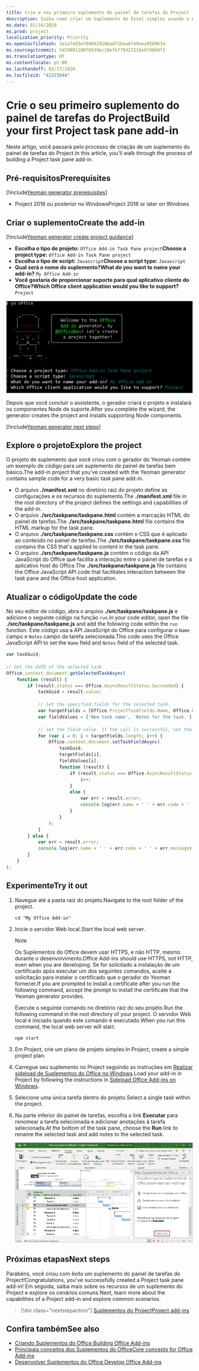 ```yaml
---
title: Crie o seu primeiro suplemento do painel de tarefas do Project
description: Saiba como criar um Suplemento do Excel simples usando a API JS do Office.
ms.date: 01/16/2020
ms.prod: project
localization_priority: Priority
ms.openlocfilehash: 3a1a7e03ef040d24186ed71baa6fe9eea9589b34
ms.sourcegitcommit: 5d29801180f6939ec10efb778d2311be67d8b9f1
ms.translationtype: HT
ms.contentlocale: pt-BR
ms.lasthandoff: 02/27/2020
ms.locfileid: "42323844"
---
```

# <a name="build-your-first-project-task-pane-add-in"></a><span data-ttu-id="2df78-103">Crie o seu primeiro suplemento do painel de tarefas do Project</span><span class="sxs-lookup"><span data-stu-id="2df78-103">Build your first Project task pane add-in</span></span>

<span data-ttu-id="2df78-104">Neste artigo, você passará pelo processo de criação de um suplemento do painel de tarefas do Project.</span><span class="sxs-lookup"><span data-stu-id="2df78-104">In this article, you'll walk through the process of building a Project task pane add-in.</span></span>

## <a name="prerequisites"></a><span data-ttu-id="2df78-105">Pré-requisitos</span><span class="sxs-lookup"><span data-stu-id="2df78-105">Prerequisites</span></span>

[!include[Yeoman generator prerequisites](../includes/quickstart-yo-prerequisites.md)]

- <span data-ttu-id="2df78-106">Project 2016 ou posterior no Windows</span><span class="sxs-lookup"><span data-stu-id="2df78-106">Project 2016 or later on Windows</span></span>

## <a name="create-the-add-in"></a><span data-ttu-id="2df78-107">Criar o suplemento</span><span class="sxs-lookup"><span data-stu-id="2df78-107">Create the add-in</span></span>

[!include[Yeoman generator create project guidance](../includes/yo-office-command-guidance.md)]

- <span data-ttu-id="2df78-108">**Escolha o tipo de projeto:** `Office Add-in Task Pane project`</span><span class="sxs-lookup"><span data-stu-id="2df78-108">**Choose a project type:** `Office Add-in Task Pane project`</span></span>
- <span data-ttu-id="2df78-109">**Escolha o tipo de script:** `Javascript`</span><span class="sxs-lookup"><span data-stu-id="2df78-109">**Choose a script type:** `Javascript`</span></span>
- <span data-ttu-id="2df78-110">**Qual será o nome do suplemento?**</span><span class="sxs-lookup"><span data-stu-id="2df78-110">**What do you want to name your add-in?**</span></span> `My Office Add-in`
- <span data-ttu-id="2df78-111">**Você gostaria de proporcionar suporte para qual aplicativo cliente do Office?**</span><span class="sxs-lookup"><span data-stu-id="2df78-111">**Which Office client application would you like to support?**</span></span> `Project`

![Uma captura de tela dos prompts e respostas do gerador Yeoman](../images/yo-office-project.png)

<span data-ttu-id="2df78-113">Depois que você concluir o assistente, o gerador criará o projeto e instalará os componentes Node de suporte.</span><span class="sxs-lookup"><span data-stu-id="2df78-113">After you complete the wizard, the generator creates the project and installs supporting Node components.</span></span>

[!include[Yeoman generator next steps](../includes/yo-office-next-steps.md)]

## <a name="explore-the-project"></a><span data-ttu-id="2df78-114">Explore o projeto</span><span class="sxs-lookup"><span data-stu-id="2df78-114">Explore the project</span></span>

<span data-ttu-id="2df78-115">O projeto de suplemento que você criou com o gerador do Yeoman contém um exemplo de código para um suplemento de painel de tarefas bem básico.</span><span class="sxs-lookup"><span data-stu-id="2df78-115">The add-in project that you've created with the Yeoman generator contains sample code for a very basic task pane add-in.</span></span> 

- <span data-ttu-id="2df78-116">O arquivo **./manifest.xml** no diretório raiz do projeto define as configurações e os recursos do suplemento.</span><span class="sxs-lookup"><span data-stu-id="2df78-116">The **./manifest.xml** file in the root directory of the project defines the settings and capabilities of the add-in.</span></span>
- <span data-ttu-id="2df78-117">O arquivo **./src/taskpane/taskpane.html** contém a marcação HTML do painel de tarefas.</span><span class="sxs-lookup"><span data-stu-id="2df78-117">The **./src/taskpane/taskpane.html** file contains the HTML markup for the task pane.</span></span>
- <span data-ttu-id="2df78-118">O arquivo **./src/taskpane/taskpane.css** contém o CSS que é aplicado ao conteúdo no painel de tarefas.</span><span class="sxs-lookup"><span data-stu-id="2df78-118">The **./src/taskpane/taskpane.css** file contains the CSS that's applied to content in the task pane.</span></span>
- <span data-ttu-id="2df78-119">O arquivo **./src/taskpane/taskpane.js** contém o código da API JavaScript do Office que facilita a interação entre o painel de tarefas e o aplicativo host do Office.</span><span class="sxs-lookup"><span data-stu-id="2df78-119">The **./src/taskpane/taskpane.js** file contains the Office JavaScript API code that facilitates interaction between the task pane and the Office host application.</span></span>

## <a name="update-the-code"></a><span data-ttu-id="2df78-120">Atualizar o código</span><span class="sxs-lookup"><span data-stu-id="2df78-120">Update the code</span></span>

<span data-ttu-id="2df78-121">No seu editor de código, abra o arquivo **./src/taskpane/taskpane.js** e adicione o seguinte código na função `run`.</span><span class="sxs-lookup"><span data-stu-id="2df78-121">In your code editor, open the file **./src/taskpane/taskpane.js** and add the following code within the `run` function.</span></span> <span data-ttu-id="2df78-122">Este código usa a API JavaScript do Office para configurar o `Name` campo e `Notes` campo da tarefa selecionada.</span><span class="sxs-lookup"><span data-stu-id="2df78-122">This code uses the Office JavaScript API to set the `Name` field and `Notes` field of the selected task.</span></span>

```js
var taskGuid;

// Get the GUID of the selected task
Office.context.document.getSelectedTaskAsync(
    function (result) {
        if (result.status === Office.AsyncResultStatus.Succeeded) {
            taskGuid = result.value;

            // Set the specified fields for the selected task.
            var targetFields = [Office.ProjectTaskFields.Name, Office.ProjectTaskFields.Notes];
            var fieldValues = ['New task name', 'Notes for the task.'];

            // Set the field value. If the call is successful, set the next field.
            for (var i = 0; i < targetFields.length; i++) {
                Office.context.document.setTaskFieldAsync(
                    taskGuid,
                    targetFields[i],
                    fieldValues[i],
                    function (result) {
                        if (result.status === Office.AsyncResultStatus.Succeeded) {
                            i++;
                        }
                        else {
                            var err = result.error;
                            console.log(err.name + ' ' + err.code + ' ' + err.message);
                        }
                    }
                );
            }
        } else {
            var err = result.error;
            console.log(err.name + ' ' + err.code + ' ' + err.message);
        }
    }
);
```

## <a name="try-it-out"></a><span data-ttu-id="2df78-123">Experimente</span><span class="sxs-lookup"><span data-stu-id="2df78-123">Try it out</span></span>

1. <span data-ttu-id="2df78-124">Navegue até a pasta raiz do projeto.</span><span class="sxs-lookup"><span data-stu-id="2df78-124">Navigate to the root folder of the project.</span></span>

    ```command&nbsp;line
    cd "My Office Add-in"
    ```

2. <span data-ttu-id="2df78-125">Inicie o servidor Web local.</span><span class="sxs-lookup"><span data-stu-id="2df78-125">Start the local web server.</span></span>

    > [!NOTE]
    > <span data-ttu-id="2df78-126">Os Suplementos do Office devem usar HTTPS, e não HTTP, mesmo durante o desenvolvimento.</span><span class="sxs-lookup"><span data-stu-id="2df78-126">Office Add-ins should use HTTPS, not HTTP, even when you are developing.</span></span> <span data-ttu-id="2df78-127">Se for solicitado a instalação de um certificado após executar um dos seguintes comandos, aceite a solicitação para instalar o certificado que o gerador do Yeoman fornecer.</span><span class="sxs-lookup"><span data-stu-id="2df78-127">If you are prompted to install a certificate after you run the following command, accept the prompt to install the certificate that the Yeoman generator provides.</span></span>

    <span data-ttu-id="2df78-128">Execute o seguinte comando no diretório raiz do seu projeto.</span><span class="sxs-lookup"><span data-stu-id="2df78-128">Run the following command in the root directory of your project.</span></span> <span data-ttu-id="2df78-129">O servidor Web local é iniciado quando este comando é executado.</span><span class="sxs-lookup"><span data-stu-id="2df78-129">When you run this command, the local web server will start.</span></span>

    ```command&nbsp;line
    npm start
    ```

3. <span data-ttu-id="2df78-130">Em Project, crie um plano de projeto simples.</span><span class="sxs-lookup"><span data-stu-id="2df78-130">In Project, create a simple project plan.</span></span>

4. <span data-ttu-id="2df78-131">Carregue seu suplemento no Project seguindo as instruções em [Realizar sideload de Suplementos do Office no Windows](../testing/create-a-network-shared-folder-catalog-for-task-pane-and-content-add-ins.md).</span><span class="sxs-lookup"><span data-stu-id="2df78-131">Load your add-in in Project by following the instructions in [Sideload Office Add-ins on Windows](../testing/create-a-network-shared-folder-catalog-for-task-pane-and-content-add-ins.md).</span></span>

5. <span data-ttu-id="2df78-132">Selecione uma única tarefa dentro do projeto.</span><span class="sxs-lookup"><span data-stu-id="2df78-132">Select a single task within the project.</span></span>

6. <span data-ttu-id="2df78-133">Na parte inferior do painel de tarefas, escolha o link **Executar** para renomear a tarefa selecionada e adicionar anotações à tarefa selecionada.</span><span class="sxs-lookup"><span data-stu-id="2df78-133">At the bottom of the task pane, choose the **Run** link to rename the selected task and add notes to the selected task.</span></span>

    ![Captura de tela do aplicativo Project com o suplemento do painel de tarefas carregado](../images/project-quickstart-addin-1.png)

## <a name="next-steps"></a><span data-ttu-id="2df78-135">Próximas etapas</span><span class="sxs-lookup"><span data-stu-id="2df78-135">Next steps</span></span>

<span data-ttu-id="2df78-136">Parabéns, você criou com êxito um suplemento do painel de tarefas do Project!</span><span class="sxs-lookup"><span data-stu-id="2df78-136">Congratulations, you've successfully created a Project task pane add-in!</span></span> <span data-ttu-id="2df78-137">Em seguida, saiba mais sobre os recursos de um suplemento do Project e explore os cenários comuns.</span><span class="sxs-lookup"><span data-stu-id="2df78-137">Next, learn more about the capabilities of a Project add-in and explore common scenarios.</span></span>

> [!div class="nextstepaction"]
> [<span data-ttu-id="2df78-138">Suplementos do Project</span><span class="sxs-lookup"><span data-stu-id="2df78-138">Project add-ins</span></span>](../project/project-add-ins.md)

## <a name="see-also"></a><span data-ttu-id="2df78-139">Confira também</span><span class="sxs-lookup"><span data-stu-id="2df78-139">See also</span></span>

- [<span data-ttu-id="2df78-140">Criando Suplementos do Office </span><span class="sxs-lookup"><span data-stu-id="2df78-140">Building Office Add-ins</span></span>](../overview/office-add-ins-fundamentals.md)
- [<span data-ttu-id="2df78-141">Principais conceitos dos Suplementos do Office</span><span class="sxs-lookup"><span data-stu-id="2df78-141">Core concepts for Office Add-ins</span></span>](../overview/core-concepts-office-add-ins.md)
- [<span data-ttu-id="2df78-142">Desenvolver Suplementos do Office </span><span class="sxs-lookup"><span data-stu-id="2df78-142">Develop Office Add-ins</span></span>](../develop/develop-overview.md)
